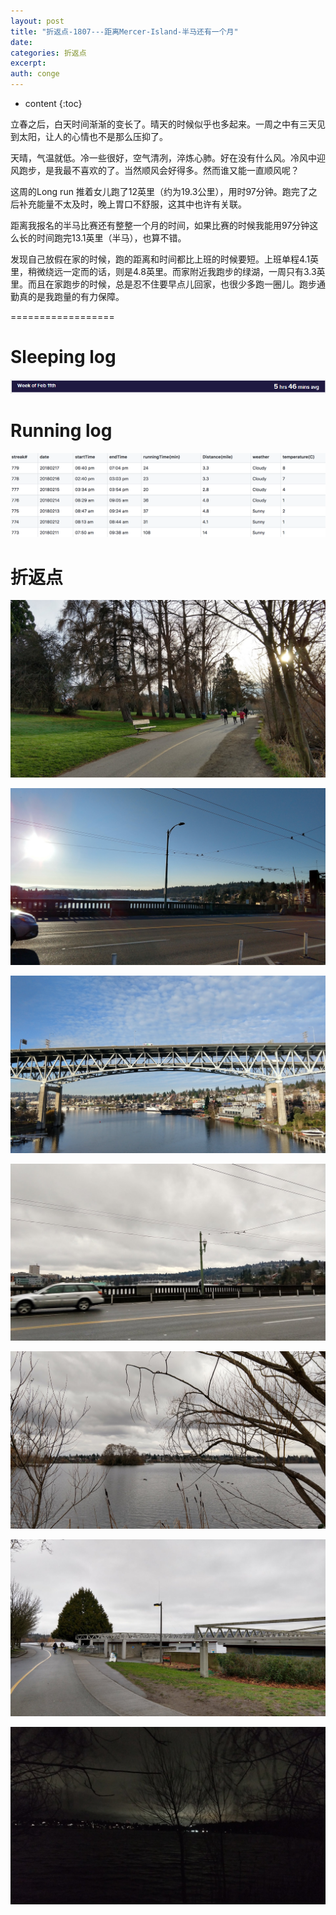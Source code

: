 ```yaml
---
layout: post
title: "折返点-1807---距离Mercer-Island-半马还有一个月"
date:
categories: 折返点
excerpt:
auth: conge
---
```

* content
{:toc}

立春之后，白天时间渐渐的变长了。晴天的时候似乎也多起来。一周之中有三天见到太阳，让人的心情也不是那么压抑了。

天晴，气温就低。冷一些很好，空气清冽，淬炼心肺。好在没有什么风。冷风中迎风跑步，是我最不喜欢的了。当然顺风会好得多。然而谁又能一直顺风呢？

这周的Long run 推着女儿跑了12英里（约为19.3公里），用时97分钟。跑完了之后补充能量不太及时，晚上胃口不舒服，这其中也许有关联。

距离我报名的半马比赛还有整整一个月的时间，如果比赛的时候我能用97分钟这么长的时间跑完13.1英里（半马），也算不错。

发现自己放假在家的时候，跑的距离和时间都比上班的时候要短。上班单程4.1英里，稍微绕远一定而的话，则是4.8英里。而家附近我跑步的绿湖，一周只有3.3英里。而且在家跑步的时候，总是忍不住要早点儿回家，也很少多跑一圈儿。跑步通勤真的是我跑量的有力保障。


==================

# Sleeping log
![Week 07 2018](/assets/images/折返点/118382-44540b6e0d31756e.png)

# Running log
![Running log Week 07 2018](/assets/images/折返点/118382-892eceacdbb8b992.png)

# 折返点

![20180211.jpg](/assets/images/折返点/118382-ef7ebabda39a4878.jpg)

![20180212.jpg](/assets/images/折返点/118382-d21c8781b8a7a36d.jpg)

![20180213.jpg](/assets/images/折返点/118382-3e4e3cb949523068.jpg)

![20180214.jpg](/assets/images/折返点/118382-234d147cc14031b6.jpg)

![20180215.jpg](/assets/images/折返点/118382-7b40aebe3cf7f1a3.jpg)

![20180216.jpg](/assets/images/折返点/118382-d670b9c23dfeae8f.jpg)

![20180217.jpg](/assets/images/折返点/118382-9f9c795097cb9715.jpg)
